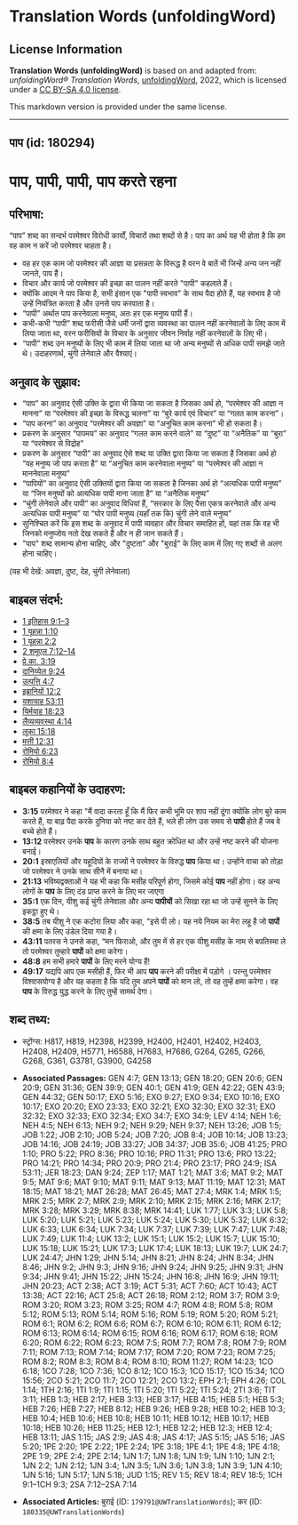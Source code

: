 # Translation Words (unfoldingWord)

## License Information

**Translation Words (unfoldingWord)** is based on and adapted from: _unfoldingWord® Translation Words_, [unfoldingWord](https://unfoldingword.org/utw), 2022, which is licensed under a [CC BY-SA 4.0 license](https://creativecommons.org/licenses/by-sa/4.0/legalcode.en).

This markdown version is provided under the same license.



--------------------------------

## पाप (id: 180294)

पाप, पापी, पापी, पाप करते रहना
==============================

परिभाषा:
--------

“पाप” शब्द का सन्दर्भ परमेश्वर विरोधी कार्यों, विचारों तथा शब्दों से है। पाप का अर्थ यह भी होता है कि हम वह काम न करें जो परमेश्वर चाहता है।

* वह हर एक काम जो परमेश्वर की आज्ञा या प्रसन्नता के विरूद्ध है वरन वे बातें भी जिन्हें अन्य जन नहीं जानते, पाप हैं।
* विचार और कार्य जो परमेश्वर की इच्छा का पालन नहीं करते "पापी" कहलाते हैं।
* क्योंकि आदम ने पाप किया है, सभी इंसान एक "पापी स्वभाव" के साथ पैदा होते हैं, यह स्वभाव है जो उन्हें नियंत्रित करता है और उनसे पाप करवाता है।
* “पापी” अर्थात पाप करनेवाला मनुष्य, अतः हर एक मनुष्य पापी हैं।
* कभी\-कभी “पापी” शब्द फरीसी जैसे धर्मी जनों द्वारा व्यवस्था का पालन नहीं करनेवालों के लिए काम में लिया जाता था, वरन फरीसियों के विचार के अनुसार जीवन निर्वाह नहीं करनेवालों के लिए भी।
* “पापी” शब्द उन मनुष्यों के लिए भी काम में लिया जाता था जो अन्य मनुष्यों से अधिक पापी समझे जाते थे। उदाहरणार्थ, चुंगी लेनेवाले और वैश्याएं।

अनुवाद के सुझाव:
----------------

* “पाप” का अनुवाद ऐसी उक्ति के द्वारा भी किया जा सकता है जिसका अर्थ हो, “परमेश्वर की आज्ञा न मानना” या “परमेश्वर की इच्छा के विरूद्ध चलना” या “बुरे कार्य एवं विचार” या “गलत काम करना”।
* “पाप करना” का अनुवाद “परमेश्वर की अवज्ञा” या “अनुचित काम करना” भी हो सकता है।
* प्रकरण के अनुसार “पापमय” का अनुवाद “गलत काम करने वाले” या “दुष्ट” या “अनैतिक” या “बुरा” या “परमेश्वर से विद्रोह”
* प्रकरण के अनुसार “पापी” का अनुवाद ऐसे शब्द या उक्ति द्वारा किया जा सकता है जिसका अर्थ हो “वह मनुष्य जो पाप करता है” या “अनुचित काम करनेवाला मनुष्य” या “परमेश्वर की आज्ञा न माननेवाला मनुष्य”
* “पापियों” का अनुवाद ऐसी उक्तियों द्वारा किया जा सकता है जिनका अर्थ हो “अत्यधिक पापी मनुष्य” या “जिन मनुष्यों को अत्यधिक पापी माना जाता है” या “अनैतिक मनुष्य”
* “चुंगी लेनेवाले और पापी” का अनुवाद विधियां हैं, “सरकार के लिए पैसा एकत्र करनेवाले और अन्य अत्यधिक पापी मनुष्य” या “घोर पापी मनुष्य (यहाँ तक कि) चुंगी लेने वाले मनुष्य”
* सुनिश्चित करें कि इस शब्द के अनुवाद में पापी व्यवहार और विचार समाहित हों, यहां तक कि वह भी जिनको मनुष्जोय नतो देख सकते हैं और न ही जान सकते हैं।
* "पाप" शब्द सामान्य होना चाहिए, और "दुष्टता" और "बुराई" के लिए काम में लिए गए शब्दों से अलग होना चाहिए।

(यह भी देखें: अवज्ञा, दुष्ट, देह, चुंगी लेनेवाला)

बाइबल संदर्भ:
-------------

* [1 इतिहास 9:1–3](https://ref.ly/1Chr0:0)
* [1 यूहन्ना 1:10](https://ref.ly/1John0:0)
* [1 यूहन्ना 2:2](https://ref.ly/1John0:0)
* [2 शमूएल 7:12–14](https://ref.ly/2Sam0:0)
* [प्रे.का. 3:19](https://ref.ly/Acts3:19)
* [दानिय्येल 9:24](https://ref.ly/Dan9:24)
* [उत्पत्ति 4:7](https://ref.ly/Gen4:7)
* [इब्रानियों 12:2](https://ref.ly/Heb12:2)
* [यशायाह 53:11](https://ref.ly/Isa53:11)
* [यिर्मयाह 18:23](https://ref.ly/Jer18:23)
* [लैव्यव्यवस्था 4:14](https://ref.ly/Lev4:14)
* [लूका 15:18](https://ref.ly/Luke15:18)
* [मत्ती 12:31](https://ref.ly/Matt12:31)
* [रोमियो 6:23](https://ref.ly/Rom6:23)
* [रोमियो 8:4](https://ref.ly/Rom8:4)

बाइबल कहानियों के उदाहरण:
-------------------------

* **3:15** परमेश्वर ने कहा "मैं वादा करता हूँ कि मैं फिर कभी भूमि पर शाप नहीं दूंगा क्योंकि लोग बुरे काम करते हैं, या बाढ़ पैदा करके दुनिया को नष्ट कर देते हैं, भले ही लोग उस समय से **पापी** होते हैं जब वे बच्चे होते हैं।
* **13:12** परमेश्वर उनके **पाप** के कारण उनके साथ बहुत क्रोधित था और उन्हें नष्ट करने की योजना बनाई।
* **20:1** इस्राएलियों और यहूदियों के राज्यों ने परमेश्वर के विरुद्ध **पाप** किया था। उन्होंने वाचा को तोड़ा जो परमेश्वर ने उनके साथ सीनै में बनाया था।
* **21:13** भविष्यद्वक्ताओं ने यह भी कहा कि मसीह परिपूर्ण होगा, जिसमे कोई **पाप** नहीं होगा। वह अन्य लोगों के **पाप** के लिए दंड प्राप्त करने के लिए मर जाएगा
* **35:1** एक दिन, यीशु कई चुंगी लेनेवाला और अन्य **पापीयों** को सिखा रहा था जो उन्हें सुनने के लिए इकट्ठा हुए थे।
* **38:5** तब यीशु ने एक कटोरा लिया और कहा, "इसे पी लो। यह नये नियम का मेरा लहू है जो **पापों** की क्षमा के लिए उंडेल दिया गया है।
* **43:11** पतरस ने उनसे कहा, “मन फिराओ, और तुम में से हर एक यीशु मसीह के नाम से बपतिस्मा ले तो परमेश्वर तुम्हारे **पापों** को क्षमा करेगा।
* **48:8** हम सभी हमारे **पापों** के लिए मरने योग्य हैं!
* **49:17** यद्यपि आप एक मसीही हैं, फिर भी आप **पाप** करने की परीक्षा में पड़ोगे । परन्तु परमेश्वर विश्वासयोग्य है और यह कहता है कि यदि तुम अपने **पापों** को मान लो, तो वह तुम्हें क्षमा करेगा। वह **पाप** के विरुद्ध युद्ध करने के लिए तुम्हें सामर्थ देगा।

शब्द तथ्य:
----------

* स्ट्रोंग्स: H817, H819, H2398, H2399, H2400, H2401, H2402, H2403, H2408, H2409, H5771, H6588, H7683, H7686, G264, G265, G266, G268, G361, G3781, G3900, G4258

* **Associated Passages:** GEN 4:7; GEN 13:13; GEN 18:20; GEN 20:6; GEN 20:9; GEN 31:36; GEN 39:9; GEN 40:1; GEN 41:9; GEN 42:22; GEN 43:9; GEN 44:32; GEN 50:17; EXO 5:16; EXO 9:27; EXO 9:34; EXO 10:16; EXO 10:17; EXO 20:20; EXO 23:33; EXO 32:21; EXO 32:30; EXO 32:31; EXO 32:32; EXO 32:33; EXO 32:34; EXO 34:7; EXO 34:9; LEV 4:14; NEH 1:6; NEH 4:5; NEH 6:13; NEH 9:2; NEH 9:29; NEH 9:37; NEH 13:26; JOB 1:5; JOB 1:22; JOB 2:10; JOB 5:24; JOB 7:20; JOB 8:4; JOB 10:14; JOB 13:23; JOB 14:16; JOB 24:19; JOB 33:27; JOB 34:37; JOB 35:6; JOB 41:25; PRO 1:10; PRO 5:22; PRO 8:36; PRO 10:16; PRO 11:31; PRO 13:6; PRO 13:22; PRO 14:21; PRO 14:34; PRO 20:9; PRO 21:4; PRO 23:17; PRO 24:9; ISA 53:11; JER 18:23; DAN 9:24; ZEP 1:17; MAT 1:21; MAT 3:6; MAT 9:2; MAT 9:5; MAT 9:6; MAT 9:10; MAT 9:11; MAT 9:13; MAT 11:19; MAT 12:31; MAT 18:15; MAT 18:21; MAT 26:28; MAT 26:45; MAT 27:4; MRK 1:4; MRK 1:5; MRK 2:5; MRK 2:7; MRK 2:9; MRK 2:10; MRK 2:15; MRK 2:16; MRK 2:17; MRK 3:28; MRK 3:29; MRK 8:38; MRK 14:41; LUK 1:77; LUK 3:3; LUK 5:8; LUK 5:20; LUK 5:21; LUK 5:23; LUK 5:24; LUK 5:30; LUK 5:32; LUK 6:32; LUK 6:33; LUK 6:34; LUK 7:34; LUK 7:37; LUK 7:39; LUK 7:47; LUK 7:48; LUK 7:49; LUK 11:4; LUK 13:2; LUK 15:1; LUK 15:2; LUK 15:7; LUK 15:10; LUK 15:18; LUK 15:21; LUK 17:3; LUK 17:4; LUK 18:13; LUK 19:7; LUK 24:7; LUK 24:47; JHN 1:29; JHN 5:14; JHN 8:21; JHN 8:24; JHN 8:34; JHN 8:46; JHN 9:2; JHN 9:3; JHN 9:16; JHN 9:24; JHN 9:25; JHN 9:31; JHN 9:34; JHN 9:41; JHN 15:22; JHN 15:24; JHN 16:8; JHN 16:9; JHN 19:11; JHN 20:23; ACT 2:38; ACT 3:19; ACT 5:31; ACT 7:60; ACT 10:43; ACT 13:38; ACT 22:16; ACT 25:8; ACT 26:18; ROM 2:12; ROM 3:7; ROM 3:9; ROM 3:20; ROM 3:23; ROM 3:25; ROM 4:7; ROM 4:8; ROM 5:8; ROM 5:12; ROM 5:13; ROM 5:14; ROM 5:16; ROM 5:19; ROM 5:20; ROM 5:21; ROM 6:1; ROM 6:2; ROM 6:6; ROM 6:7; ROM 6:10; ROM 6:11; ROM 6:12; ROM 6:13; ROM 6:14; ROM 6:15; ROM 6:16; ROM 6:17; ROM 6:18; ROM 6:20; ROM 6:22; ROM 6:23; ROM 7:5; ROM 7:7; ROM 7:8; ROM 7:9; ROM 7:11; ROM 7:13; ROM 7:14; ROM 7:17; ROM 7:20; ROM 7:23; ROM 7:25; ROM 8:2; ROM 8:3; ROM 8:4; ROM 8:10; ROM 11:27; ROM 14:23; 1CO 6:18; 1CO 7:28; 1CO 7:36; 1CO 8:12; 1CO 15:3; 1CO 15:17; 1CO 15:34; 1CO 15:56; 2CO 5:21; 2CO 11:7; 2CO 12:21; 2CO 13:2; EPH 2:1; EPH 4:26; COL 1:14; 1TH 2:16; 1TI 1:9; 1TI 1:15; 1TI 5:20; 1TI 5:22; 1TI 5:24; 2TI 3:6; TIT 3:11; HEB 1:3; HEB 2:17; HEB 3:13; HEB 3:17; HEB 4:15; HEB 5:1; HEB 5:3; HEB 7:26; HEB 7:27; HEB 8:12; HEB 9:26; HEB 9:28; HEB 10:2; HEB 10:3; HEB 10:4; HEB 10:6; HEB 10:8; HEB 10:11; HEB 10:12; HEB 10:17; HEB 10:18; HEB 10:26; HEB 11:25; HEB 12:1; HEB 12:2; HEB 12:3; HEB 12:4; HEB 13:11; JAS 1:15; JAS 2:9; JAS 4:8; JAS 4:17; JAS 5:15; JAS 5:16; JAS 5:20; 1PE 2:20; 1PE 2:22; 1PE 2:24; 1PE 3:18; 1PE 4:1; 1PE 4:8; 1PE 4:18; 2PE 1:9; 2PE 2:4; 2PE 2:14; 1JN 1:7; 1JN 1:8; 1JN 1:9; 1JN 1:10; 1JN 2:1; 1JN 2:2; 1JN 2:12; 1JN 3:4; 1JN 3:5; 1JN 3:6; 1JN 3:8; 1JN 3:9; 1JN 4:10; 1JN 5:16; 1JN 5:17; 1JN 5:18; JUD 1:15; REV 1:5; REV 18:4; REV 18:5; 1CH 9:1–1CH 9:3; 2SA 7:12–2SA 7:14
* **Associated Articles:** बुराई (ID: `179791@UWTranslationWords`); कर (ID: `180335@UWTranslationWords`)

